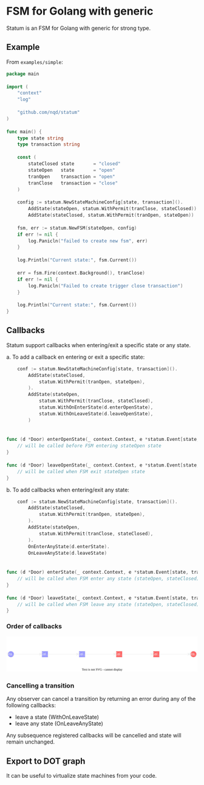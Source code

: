 # FSM for Golang with generic

Statum is an FSM for Golang with generic for strong type.

## Example

From `examples/simple`:

```go
package main

import (
	"context"
	"log"

	"github.com/nqd/statum"
)

func main() {
	type state string
	type transaction string

	const (
		stateClosed state       = "closed"
		stateOpen   state       = "open"
		tranOpen    transaction = "open"
		tranClose   transaction = "close"
	)

	config := statum.NewStateMachineConfig[state, transaction]().
		AddState(stateOpen, statum.WithPermit(tranClose, stateClosed)).
		AddState(stateClosed, statum.WithPermit(tranOpen, stateOpen))

	fsm, err := statum.NewFSM(stateOpen, config)
	if err != nil {
		log.Panicln("failed to create new fsm", err)
	}

	log.Println("Current state:", fsm.Current())

	err = fsm.Fire(context.Background(), tranClose)
	if err != nil {
		log.Panicln("Failed to create trigger close transaction")
	}

	log.Println("Current state:", fsm.Current())
}
```

## Callbacks

Statum support callbacks when entering/exit a specific state or any state.

a. To add a callback en entering or exit a specific state:

```go
	conf := statum.NewStateMachineConfig[state, transaction]().
		AddState(stateClosed,
			statum.WithPermit(tranOpen, stateOpen),
		).
		AddState(stateOpen,
			statum.WithPermit(tranClose, stateClosed),
			statum.WithOnEnterState(d.enterOpenState),
			statum.WithOnLeaveState(d.leaveOpenState),
		)


func (d *Door) enterOpenState(_ context.Context, e *statum.Event[state, transaction]) {
	// will be called before FSM entering stateOpen state
}

func (d *Door) leaveOpenState(_ context.Context, e *statum.Event[state, transaction]) error {
	// will be called when FSM exit stateOpen state
}
```

b. To add callbacks when entering/exit any state:

```go
	conf := statum.NewStateMachineConfig[state, transaction]().
		AddState(stateClosed,
			statum.WithPermit(tranOpen, stateOpen),
		).
		AddState(stateOpen,
			statum.WithPermit(tranClose, stateClosed),
		).
		OnEnterAnyState(d.enterState).
		OnLeaveAnyState(d.leaveState)


func (d *Door) enterState(_ context.Context, e *statum.Event[state, transaction]) {
	// will be called when FSM enter any state (stateOpen, stateClosed)
}

func (d *Door) leaveState(_ context.Context, e *statum.Event[state, transaction]) error {
	// will be called when FSM leave any state (stateOpen, stateClosed)
}
```

### Order of callbacks

![Order of state callbacks](./statum-state-transition.drawio.svg "order")

### Cancelling a transition

Any observer can cancel a transition by returning an error during any of the following callbacks:
- leave a state (WithOnLeaveState)
- leave any state (OnLeaveAnyState)

Any subsequence registered callbacks will be cancelled and state will remain unchanged.

## Export to DOT graph

It can be useful to virtualize state machines from your code.